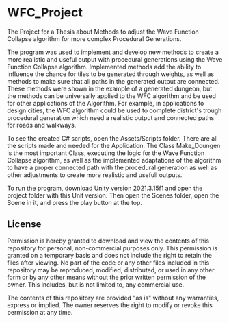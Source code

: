 # WFC_Project
The Project for a Thesis about Methods to adjust the Wave Function Collapse algorithm for more complex Procedural Generations.

The program was used to implement and develop new methods to create a more realistic and useful output with procedural generations using the Wave Function Collapse algorithm.
Implemented methods add the ability to influence the chance for tiles to be generated through weights, as well as methods to make sure that all paths in the generated output are connected.
These methods were shown in the example of a generated dungeon, but the methods can be universally applied to the WFC algorithm and be used for other applications of the Algorithm. For example, in applications to design cities, the WFC algorithm could be used to complete district's trough procedural generation which need a realistic output and connected paths for roads and walkways.

To see the created C# scripts, open the Assets/Scripts folder. There are all the scripts made and needed for the Application.
The Class Make_Doungen is the most important Class, executing the logic for the Wave Function Collapse algorithm, as well as the implemented adaptations of the algorithm to have a proper connected path with the procedural generation as well as other adjustments to create more realistic and usefull outputs.

To run the program, download Unity version 2021.3.15f1 and open the project folder with this Unit version. Then open the Scenes folder, open the Scene in it, and press the play button at the top.



## License

Permission is hereby granted to download and view the contents of this repository for personal, non-commercial purposes only. This permission is granted on a temporary basis and does not include the right to retain the files after viewing. No part of the code or any other files included in this repository may be reproduced, modified, distributed, or used in any other form or by any other means without the prior written permission of the owner. This includes, but is not limited to, any commercial use.

The contents of this repository are provided "as is" without any warranties, express or implied. The owner reserves the right to modify or revoke this permission at any time.

